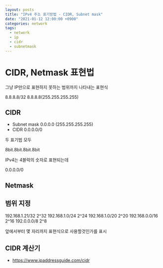 ```yaml
---
layout: posts
title: "IPv4 주소 표기방법 - CIDR, Subnet mask"
date: "2021-01-12 12:00:00 +0900"
categories: network
tags:
  - network
  - ip
  - cidr
  - subnetmask
---
```


# CIDR, Netmask 표현법

그냥 IP만으로 표현하지 못하는 범위까지 나타내는 표현식

8.8.8.8/32
8.8.8.8(255.255.255.255)

## CIDR
* Subnet mask
  0.0.0.0 (255.255.255.255)
* CIDR
  0.0.0.0/0

두 표기법 모두

8bit.8bit.8bit.8bit



IPv4는 4블럭의 숫자로 표현되는데

0.0.0.0/0 

## Netmask

## 범위 지정

192.168.1.21/32 2^32
192.168.1.0/24 2^24
192.168.1.0/20 2^20
192.168.0.0/16 2^16
192.0.0.0/8 2^8

앞에서부터 몇 자리까지 표현식으로 사용할것인가를 표시

## CIDR 계산기

- https://www.ipaddressguide.com/cidr
